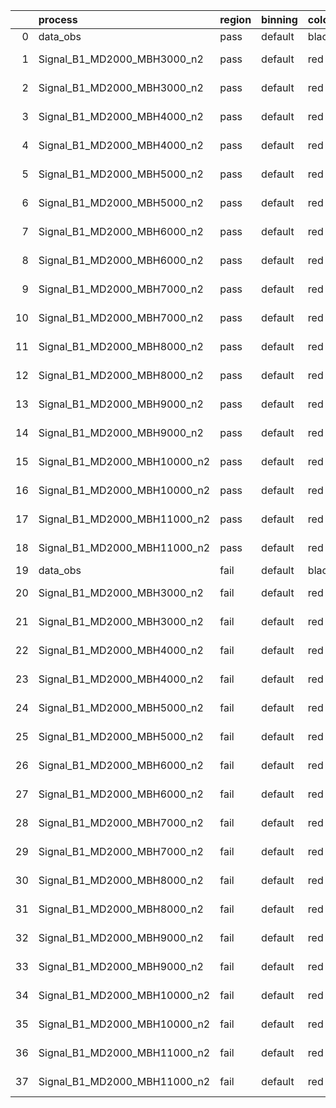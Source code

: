 |    | process                      | region   | binning   | color   | process_type   |   scale | variation   | source_filename                                                       | source_histname   | alias                        | title     |   combine_idx |     lnN |   shapes | syst_type   |   direction |   variation_alias |
|---:|:-----------------------------|:---------|:----------|:--------|:---------------|--------:|:------------|:----------------------------------------------------------------------|:------------------|:-----------------------------|:----------|--------------:|--------:|---------:|:------------|------------:|------------------:|
|  0 | data_obs                     | pass     | default   | black   | DATA           |       1 | nominal     | ./histograms_for_2DAlphabet_v10//BH_Data.root                         | hpass             | Data                         | Data      |           nan | nan     |      nan | nan         |         nan |               nan |
|  1 | Signal_B1_MD2000_MBH3000_n2  | pass     | default   | red     | SIGNAL         |       1 | lumi        | ./histograms_for_2DAlphabet_v10//BH_Signal_B1_MD2000_MBH3000_n2.root  | hpass             | Signal_B1_MD2000_MBH3000_n2  | BH signal |           nan |   1.016 |      nan | lnN         |         nan |               nan |
|  2 | Signal_B1_MD2000_MBH3000_n2  | pass     | default   | red     | SIGNAL         |       1 | nominal     | ./histograms_for_2DAlphabet_v10//BH_Signal_B1_MD2000_MBH3000_n2.root  | hpass             | Signal_B1_MD2000_MBH3000_n2  | BH signal |           nan | nan     |      nan | nan         |         nan |               nan |
|  3 | Signal_B1_MD2000_MBH4000_n2  | pass     | default   | red     | SIGNAL         |       1 | lumi        | ./histograms_for_2DAlphabet_v10//BH_Signal_B1_MD2000_MBH4000_n2.root  | hpass             | Signal_B1_MD2000_MBH4000_n2  | BH signal |           nan |   1.016 |      nan | lnN         |         nan |               nan |
|  4 | Signal_B1_MD2000_MBH4000_n2  | pass     | default   | red     | SIGNAL         |       1 | nominal     | ./histograms_for_2DAlphabet_v10//BH_Signal_B1_MD2000_MBH4000_n2.root  | hpass             | Signal_B1_MD2000_MBH4000_n2  | BH signal |           nan | nan     |      nan | nan         |         nan |               nan |
|  5 | Signal_B1_MD2000_MBH5000_n2  | pass     | default   | red     | SIGNAL         |       1 | lumi        | ./histograms_for_2DAlphabet_v10//BH_Signal_B1_MD2000_MBH5000_n2.root  | hpass             | Signal_B1_MD2000_MBH5000_n2  | BH signal |           nan |   1.016 |      nan | lnN         |         nan |               nan |
|  6 | Signal_B1_MD2000_MBH5000_n2  | pass     | default   | red     | SIGNAL         |       1 | nominal     | ./histograms_for_2DAlphabet_v10//BH_Signal_B1_MD2000_MBH5000_n2.root  | hpass             | Signal_B1_MD2000_MBH5000_n2  | BH signal |           nan | nan     |      nan | nan         |         nan |               nan |
|  7 | Signal_B1_MD2000_MBH6000_n2  | pass     | default   | red     | SIGNAL         |       1 | lumi        | ./histograms_for_2DAlphabet_v10//BH_Signal_B1_MD2000_MBH6000_n2.root  | hpass             | Signal_B1_MD2000_MBH6000_n2  | BH signal |           nan |   1.016 |      nan | lnN         |         nan |               nan |
|  8 | Signal_B1_MD2000_MBH6000_n2  | pass     | default   | red     | SIGNAL         |       1 | nominal     | ./histograms_for_2DAlphabet_v10//BH_Signal_B1_MD2000_MBH6000_n2.root  | hpass             | Signal_B1_MD2000_MBH6000_n2  | BH signal |           nan | nan     |      nan | nan         |         nan |               nan |
|  9 | Signal_B1_MD2000_MBH7000_n2  | pass     | default   | red     | SIGNAL         |       1 | lumi        | ./histograms_for_2DAlphabet_v10//BH_Signal_B1_MD2000_MBH7000_n2.root  | hpass             | Signal_B1_MD2000_MBH7000_n2  | BH signal |           nan |   1.016 |      nan | lnN         |         nan |               nan |
| 10 | Signal_B1_MD2000_MBH7000_n2  | pass     | default   | red     | SIGNAL         |       1 | nominal     | ./histograms_for_2DAlphabet_v10//BH_Signal_B1_MD2000_MBH7000_n2.root  | hpass             | Signal_B1_MD2000_MBH7000_n2  | BH signal |           nan | nan     |      nan | nan         |         nan |               nan |
| 11 | Signal_B1_MD2000_MBH8000_n2  | pass     | default   | red     | SIGNAL         |       1 | lumi        | ./histograms_for_2DAlphabet_v10//BH_Signal_B1_MD2000_MBH8000_n2.root  | hpass             | Signal_B1_MD2000_MBH8000_n2  | BH signal |           nan |   1.016 |      nan | lnN         |         nan |               nan |
| 12 | Signal_B1_MD2000_MBH8000_n2  | pass     | default   | red     | SIGNAL         |       1 | nominal     | ./histograms_for_2DAlphabet_v10//BH_Signal_B1_MD2000_MBH8000_n2.root  | hpass             | Signal_B1_MD2000_MBH8000_n2  | BH signal |           nan | nan     |      nan | nan         |         nan |               nan |
| 13 | Signal_B1_MD2000_MBH9000_n2  | pass     | default   | red     | SIGNAL         |       1 | lumi        | ./histograms_for_2DAlphabet_v10//BH_Signal_B1_MD2000_MBH9000_n2.root  | hpass             | Signal_B1_MD2000_MBH9000_n2  | BH signal |           nan |   1.016 |      nan | lnN         |         nan |               nan |
| 14 | Signal_B1_MD2000_MBH9000_n2  | pass     | default   | red     | SIGNAL         |       1 | nominal     | ./histograms_for_2DAlphabet_v10//BH_Signal_B1_MD2000_MBH9000_n2.root  | hpass             | Signal_B1_MD2000_MBH9000_n2  | BH signal |           nan | nan     |      nan | nan         |         nan |               nan |
| 15 | Signal_B1_MD2000_MBH10000_n2 | pass     | default   | red     | SIGNAL         |       1 | lumi        | ./histograms_for_2DAlphabet_v10//BH_Signal_B1_MD2000_MBH10000_n2.root | hpass             | Signal_B1_MD2000_MBH10000_n2 | BH signal |           nan |   1.016 |      nan | lnN         |         nan |               nan |
| 16 | Signal_B1_MD2000_MBH10000_n2 | pass     | default   | red     | SIGNAL         |       1 | nominal     | ./histograms_for_2DAlphabet_v10//BH_Signal_B1_MD2000_MBH10000_n2.root | hpass             | Signal_B1_MD2000_MBH10000_n2 | BH signal |           nan | nan     |      nan | nan         |         nan |               nan |
| 17 | Signal_B1_MD2000_MBH11000_n2 | pass     | default   | red     | SIGNAL         |       1 | lumi        | ./histograms_for_2DAlphabet_v10//BH_Signal_B1_MD2000_MBH11000_n2.root | hpass             | Signal_B1_MD2000_MBH11000_n2 | BH signal |           nan |   1.016 |      nan | lnN         |         nan |               nan |
| 18 | Signal_B1_MD2000_MBH11000_n2 | pass     | default   | red     | SIGNAL         |       1 | nominal     | ./histograms_for_2DAlphabet_v10//BH_Signal_B1_MD2000_MBH11000_n2.root | hpass             | Signal_B1_MD2000_MBH11000_n2 | BH signal |           nan | nan     |      nan | nan         |         nan |               nan |
| 19 | data_obs                     | fail     | default   | black   | DATA           |       1 | nominal     | ./histograms_for_2DAlphabet_v10//BH_Data.root                         | hfail             | Data                         | Data      |           nan | nan     |      nan | nan         |         nan |               nan |
| 20 | Signal_B1_MD2000_MBH3000_n2  | fail     | default   | red     | SIGNAL         |       1 | lumi        | ./histograms_for_2DAlphabet_v10//BH_Signal_B1_MD2000_MBH3000_n2.root  | hfail             | Signal_B1_MD2000_MBH3000_n2  | BH signal |           nan |   1.016 |      nan | lnN         |         nan |               nan |
| 21 | Signal_B1_MD2000_MBH3000_n2  | fail     | default   | red     | SIGNAL         |       1 | nominal     | ./histograms_for_2DAlphabet_v10//BH_Signal_B1_MD2000_MBH3000_n2.root  | hfail             | Signal_B1_MD2000_MBH3000_n2  | BH signal |           nan | nan     |      nan | nan         |         nan |               nan |
| 22 | Signal_B1_MD2000_MBH4000_n2  | fail     | default   | red     | SIGNAL         |       1 | lumi        | ./histograms_for_2DAlphabet_v10//BH_Signal_B1_MD2000_MBH4000_n2.root  | hfail             | Signal_B1_MD2000_MBH4000_n2  | BH signal |           nan |   1.016 |      nan | lnN         |         nan |               nan |
| 23 | Signal_B1_MD2000_MBH4000_n2  | fail     | default   | red     | SIGNAL         |       1 | nominal     | ./histograms_for_2DAlphabet_v10//BH_Signal_B1_MD2000_MBH4000_n2.root  | hfail             | Signal_B1_MD2000_MBH4000_n2  | BH signal |           nan | nan     |      nan | nan         |         nan |               nan |
| 24 | Signal_B1_MD2000_MBH5000_n2  | fail     | default   | red     | SIGNAL         |       1 | lumi        | ./histograms_for_2DAlphabet_v10//BH_Signal_B1_MD2000_MBH5000_n2.root  | hfail             | Signal_B1_MD2000_MBH5000_n2  | BH signal |           nan |   1.016 |      nan | lnN         |         nan |               nan |
| 25 | Signal_B1_MD2000_MBH5000_n2  | fail     | default   | red     | SIGNAL         |       1 | nominal     | ./histograms_for_2DAlphabet_v10//BH_Signal_B1_MD2000_MBH5000_n2.root  | hfail             | Signal_B1_MD2000_MBH5000_n2  | BH signal |           nan | nan     |      nan | nan         |         nan |               nan |
| 26 | Signal_B1_MD2000_MBH6000_n2  | fail     | default   | red     | SIGNAL         |       1 | lumi        | ./histograms_for_2DAlphabet_v10//BH_Signal_B1_MD2000_MBH6000_n2.root  | hfail             | Signal_B1_MD2000_MBH6000_n2  | BH signal |           nan |   1.016 |      nan | lnN         |         nan |               nan |
| 27 | Signal_B1_MD2000_MBH6000_n2  | fail     | default   | red     | SIGNAL         |       1 | nominal     | ./histograms_for_2DAlphabet_v10//BH_Signal_B1_MD2000_MBH6000_n2.root  | hfail             | Signal_B1_MD2000_MBH6000_n2  | BH signal |           nan | nan     |      nan | nan         |         nan |               nan |
| 28 | Signal_B1_MD2000_MBH7000_n2  | fail     | default   | red     | SIGNAL         |       1 | lumi        | ./histograms_for_2DAlphabet_v10//BH_Signal_B1_MD2000_MBH7000_n2.root  | hfail             | Signal_B1_MD2000_MBH7000_n2  | BH signal |           nan |   1.016 |      nan | lnN         |         nan |               nan |
| 29 | Signal_B1_MD2000_MBH7000_n2  | fail     | default   | red     | SIGNAL         |       1 | nominal     | ./histograms_for_2DAlphabet_v10//BH_Signal_B1_MD2000_MBH7000_n2.root  | hfail             | Signal_B1_MD2000_MBH7000_n2  | BH signal |           nan | nan     |      nan | nan         |         nan |               nan |
| 30 | Signal_B1_MD2000_MBH8000_n2  | fail     | default   | red     | SIGNAL         |       1 | lumi        | ./histograms_for_2DAlphabet_v10//BH_Signal_B1_MD2000_MBH8000_n2.root  | hfail             | Signal_B1_MD2000_MBH8000_n2  | BH signal |           nan |   1.016 |      nan | lnN         |         nan |               nan |
| 31 | Signal_B1_MD2000_MBH8000_n2  | fail     | default   | red     | SIGNAL         |       1 | nominal     | ./histograms_for_2DAlphabet_v10//BH_Signal_B1_MD2000_MBH8000_n2.root  | hfail             | Signal_B1_MD2000_MBH8000_n2  | BH signal |           nan | nan     |      nan | nan         |         nan |               nan |
| 32 | Signal_B1_MD2000_MBH9000_n2  | fail     | default   | red     | SIGNAL         |       1 | lumi        | ./histograms_for_2DAlphabet_v10//BH_Signal_B1_MD2000_MBH9000_n2.root  | hfail             | Signal_B1_MD2000_MBH9000_n2  | BH signal |           nan |   1.016 |      nan | lnN         |         nan |               nan |
| 33 | Signal_B1_MD2000_MBH9000_n2  | fail     | default   | red     | SIGNAL         |       1 | nominal     | ./histograms_for_2DAlphabet_v10//BH_Signal_B1_MD2000_MBH9000_n2.root  | hfail             | Signal_B1_MD2000_MBH9000_n2  | BH signal |           nan | nan     |      nan | nan         |         nan |               nan |
| 34 | Signal_B1_MD2000_MBH10000_n2 | fail     | default   | red     | SIGNAL         |       1 | lumi        | ./histograms_for_2DAlphabet_v10//BH_Signal_B1_MD2000_MBH10000_n2.root | hfail             | Signal_B1_MD2000_MBH10000_n2 | BH signal |           nan |   1.016 |      nan | lnN         |         nan |               nan |
| 35 | Signal_B1_MD2000_MBH10000_n2 | fail     | default   | red     | SIGNAL         |       1 | nominal     | ./histograms_for_2DAlphabet_v10//BH_Signal_B1_MD2000_MBH10000_n2.root | hfail             | Signal_B1_MD2000_MBH10000_n2 | BH signal |           nan | nan     |      nan | nan         |         nan |               nan |
| 36 | Signal_B1_MD2000_MBH11000_n2 | fail     | default   | red     | SIGNAL         |       1 | lumi        | ./histograms_for_2DAlphabet_v10//BH_Signal_B1_MD2000_MBH11000_n2.root | hfail             | Signal_B1_MD2000_MBH11000_n2 | BH signal |           nan |   1.016 |      nan | lnN         |         nan |               nan |
| 37 | Signal_B1_MD2000_MBH11000_n2 | fail     | default   | red     | SIGNAL         |       1 | nominal     | ./histograms_for_2DAlphabet_v10//BH_Signal_B1_MD2000_MBH11000_n2.root | hfail             | Signal_B1_MD2000_MBH11000_n2 | BH signal |           nan | nan     |      nan | nan         |         nan |               nan |